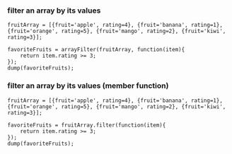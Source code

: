 ### filter an array by its values

```luceescript+trycf
fruitArray = [{fruit='apple', rating=4}, {fruit='banana', rating=1}, {fruit='orange', rating=5}, {fruit='mango', rating=2}, {fruit='kiwi', rating=3}];

favoriteFruits = arrayFilter(fruitArray, function(item){
    return item.rating >= 3;
});
dump(favoriteFruits);
``` 

### filter an array by its values (member function)

```luceescript+trycf
fruitArray = [{fruit='apple', rating=4}, {fruit='banana', rating=1}, {fruit='orange', rating=5}, {fruit='mango', rating=2}, {fruit='kiwi', rating=3}];

favoriteFruits = fruitArray.filter(function(item){
    return item.rating >= 3;
});
dump(favoriteFruits);
```